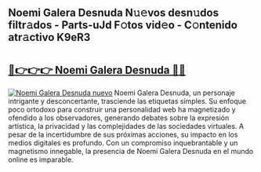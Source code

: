 ## Noemi Galera Desnuda N𝚞𝚎vos desn𝚞dos filtr𝚊dos - Parts-uJd F𝚘tos vid𝚎o - C𝚘ntenido atr𝚊ctivo K9eR3

# <h2><a href="http://mb8k6e.tromn.icu/?c=Noemi+Galera+Desnuda">🔗👉👉👉 Noemi Galera Desnuda 🔗🔗</a></h2>

[![Noemi Galera Desnuda nuevo](https://i.imgur.com/pEAQMta.gif)](http://mb8k6e.tromn.icu/?c=Noemi+Galera+Desnuda)
Noemi Galera Desnuda, un personaje intrigante y desconcertante, trasciende las etiquetas simples. Su enfoque poco ortodoxo para construir una personalidad web ha magnetizado y ofendido a los observadores, generando debates sobre la expresión artística, la privacidad y las complejidades de las sociedades virtuales. A pesar de la incertidumbre de sus próximas acciones, su impacto en los medios digitales es profundo. Con un compromiso inquebrantable y un magnetismo innegable, la presencia de Noemi Galera Desnuda en el mundo online es imparable.
